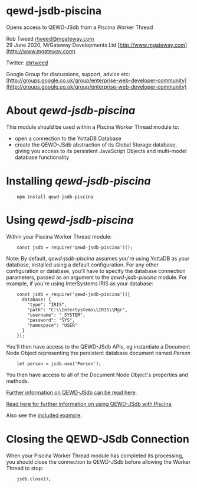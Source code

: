 # qewd-jsdb-piscina

Opens access to QEWD-JSdb from a Piscina Worker Thread

Rob Tweed <rtweed@mgateway.com>  
29 June 2020, M/Gateway Developments Ltd [http://www.mgateway.com](http://www.mgateway.com)  

Twitter: [@rtweed](https://twitter.com/rtweed)

Google Group for discussions, support, advice etc: [http://groups.google.co.uk/group/enterprise-web-developer-community](http://groups.google.co.uk/group/enterprise-web-developer-community)


# About *qewd-jsdb-piscina*

This module should be used within a Piscina Worker Thread module to:

- open a connection to the YottaDB Database
- create the QEWD-JSdb abstraction of its Global Storage database, giving you access to its 
persistent JavaScript Objects and multi-model database functionality

# Installing *qewd-jsdb-piscina*

        npm install qewd-jsdb-piscina

# Using *qewd-jsdb-piscina*

Within your Piscina Worker Thread module:

        const jsdb = require('qewd-jsdb-piscina')();

Note: By default, *qewd-jsdb-piscina* assumes you're using YottaDB
as your database, installed using a default configuration.  For any other
configuration or database, you'll have to specify the database connection
parameters, passed as an argument to the *qewd-jsdb-piscina* module.  For example, 
if you're using InterSystems IRIS as your database:

        const jsdb = require('qewd-jsdb-piscina')({
          database: {
            "type": "IRIS",
            "path": "C:\\InterSystems\\IRIS\\Mgr",
            "username": "_SYSTEM",
            "password": "SYS",
            "namespace": "USER"
          }
        });


You'll then have access to the QEWD-JSdb APIs, eg instantiate a Document Node Object 
representing the persistent database document named *Person*

        let person = jsdb.use('Person');
        
You then have access to all of the Document Node Object's properties and methods.

[Further information on QEWD-JSdb can be read here](https://github.com/robtweed/qewd-jsdb).

[Read here for further information on using QEWD-JSdb with Piscina](https://github.com/robtweed/qewd-jsdb/blob/master/PISCINA.md).

Also see the [included example](./examples).

# Closing the QEWD-JSdb Connection

When your Piscina Worker Thread module has completed its processing, you should close the
connection to QEWD-JSdb before allowing the Worker Thread to stop:

        jsdb.close();



